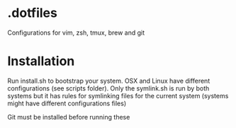 # .dotfiles
Configurations for vim, zsh, tmux, brew and git

# Installation

Run install.sh to bootstrap your system. 
OSX and Linux have different configurations (see scripts folder).
Only the symlink.sh is run by both systems but 
it has rules for symlinking files for the current system 
(systems might have different configurations files)

Git must be installed before running these